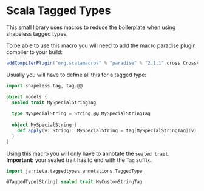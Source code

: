 # Scala Tagged Types

This small library uses macros to reduce the boilerplate when using shapeless tagged types.

To be able to use this macro you will need to add the macro paradise plugin compiler to your build:

```scala
addCompilerPlugin("org.scalamacros" % "paradise" % "2.1.1" cross CrossVersion.full)
```
Usually you will have to define all this for a tagged type:

```scala
import shapeless.tag, tag.@@

object models {
  sealed trait MySpecialStringTag
  
  type MySpecialString = String @@ MySpecialStringTag
  
  object MySpecialString {
    def apply(v: String): MySpecialString = tag[MySpecialStringTag](v)
  }
}
```

Using this macro you will only have to annotate the `sealed trait`.
**Important:** your sealed trait has to end with the `Tag` suffix.

```scala
import jarrieta.taggedtypes.annotations.TaggedType

@TaggedType[String] sealed trait MyCustomStringTag

```